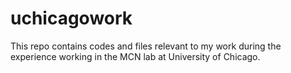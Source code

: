 # uchicagowork
This repo contains codes and files relevant to my work during the experience working in the MCN lab at University of Chicago.
